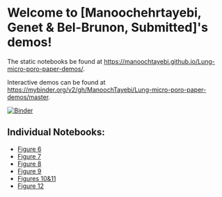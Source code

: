 # Welcome to [Manoochehrtayebi, Genet & Bel-Brunon, Submitted]'s demos!

The static notebooks be found at https://manoochtayebi.github.io/Lung-micro-poro-paper-demos/.

Interactive demos can be found at https://mybinder.org/v2/gh/ManoochTayebi/Lung-micro-poro-paper-demos/master.

[![Binder](https://mybinder.org/badge_logo.svg)](https://mybinder.org/v2/gh/ManoochTayebi/Lung-micro-poro-paper-demos/HEAD)

<!-- Or click this [link](https://mybinder.org/v2/gh/ManoochTayebi/Lung-micro-poro-paper-demos/HEAD) to open Binder. -->

## Individual Notebooks:

- [Figure 6](https://manoochtayebi.github.io/Lung-micro-poro-paper-demos/notebooks/Figure6.html)
- [Figure 7](https://manoochtayebi.github.io/Lung-micro-poro-paper-demos/notebooks/Figure7.html)
- [Figure 8](https://manoochtayebi.github.io/Lung-micro-poro-paper-demos/notebooks/Figure8.html)
- [Figure 9](https://manoochtayebi.github.io/Lung-micro-poro-paper-demos/notebooks/Figure9.html)
- [Figures 10&11](https://manoochtayebi.github.io/Lung-micro-poro-paper-demos/notebooks/Figures10&11.html)
- [Figure 12](https://manoochtayebi.github.io/Lung-micro-poro-paper-demos/notebooks/Figure12.html)

